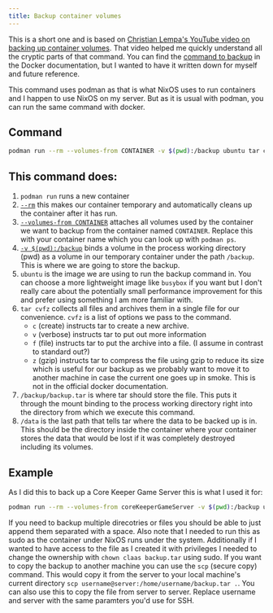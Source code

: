 ```yaml
---
title: Backup container volumes
---
```


This is a short one and is based on [Christian Lempa's YouTube video on backing up container volumes](https://youtu.be/ZEy8iFbgbPA). That video helped me quickly understand all the cryptic parts of that command. You can find the [command to backup](https://docs.docker.com/engine/storage/volumes/#back-up-restore-or-migrate-data-volumes) in the Docker documentation, but I wanted to have it written down for myself and future reference.

This command uses podman as that is what NixOS uses to run containers and I happen to use NixOS on my server. But as it is usual with podman, you can run the same command with docker.

## Command

```bash
podman run --rm --volumes-from CONTAINER -v $(pwd):/backup ubuntu tar cvfz /backup/backup.tar /data
```

## This command does:

1. `podman run` runs a new container
2. [`--rm`](https://docs.docker.com/reference/cli/docker/container/run/#rm) this makes our container temporary and automatically cleans up the container after it has run.
3. [`--volumes-from CONTAINER`](https://docs.docker.com/reference/cli/docker/container/run/#volumes-from) attaches all volumes used by the container we want to backup from the container named `CONTAINER`. Replace this with your container name which you can look up with `podman ps`.
4. [`-v $(pwd):/backup`](https://docs.docker.com/reference/cli/docker/container/run/#volume) binds a volume in the process working directory (pwd) as a volume in our temporary container under the path `/backup`. This is where we are going to store the backup.
5. `ubuntu` is the image we are using to run the backup command in. You can choose a more lightweight image like `busybox` if you want but I don't really care about the potentially small performance improvement for this and prefer using something I am more familiar with.
6. `tar cvfz` collects all files and archives them in a single file for our convenience. `cvfz` is a list of options we pass to the command.
   - `c` (create) instructs tar to create a new archive.
   - `v` (verbose) instructs tar to put out more information
   - `f` (file) instructs tar to put the archive into a file. (I assume in contrast to standard out?)
   - `z` (gzip) instructs tar to compress the file using gzip to reduce its size which is useful for our backup as we probably want to move it to another machine in case the current one goes up in smoke. This is not in the official docker documentation.
7. `/backup/backup.tar` is where tar should store the file. This puts it through the mount binding to the process working directory right into the directory from which we execute this command.
8. `/data` is the last path that tells tar where the data to be backed up is in. This should be the directory inside the container where your container stores the data that would be lost if it was completely destroyed including its volumes.

## Example

As I did this to back up a Core Keeper Game Server this is what I used it for:

```bash
podman run --rm --volumes-from coreKeeperGameServer -v $(pwd):/backup ubuntu tar cvfz /backup/backup.tar /home/steam/core-keeper-data
```

If you need to backup multiple direcotries or files you should be able to just append them separated with a space.
Also note that I needed to run this as sudo as the container under NixOS runs under the system.
Additionally if I wanted to have access to the file as I created it with privileges I needed to change the ownership with `chown claas backup.tar` using sudo.
If you want to copy the backup to another machine you can use the `scp` (secure copy) command. This would copy it from the server to your local machine's current directory `scp username@server:/home/username/backup.tar .`. You can also use this to copy the file from server to server. Replace username and server with the same paramters you'd use for SSH.
